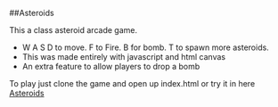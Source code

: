 ##Asteroids 

This a class asteroid arcade game.

  + W A S D to move. F to Fire. B for bomb. T to spawn more asteroids.
  + This was made entirely with javascript and html canvas
  + An extra feature to allow players to drop a bomb

To play just clone the game and open up index.html or try it in here [Asteroids](http://htmlpreview.github.io/?https://github.com/weymanf/asteroid-js/blob/master/index.html)